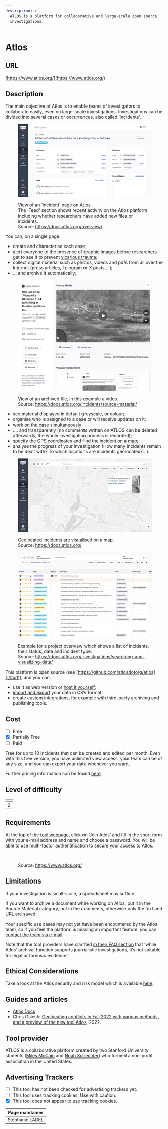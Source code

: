 ```yaml
---
description: >-
  ATLOS is a platform for collaborative and large-scale open source
  investigations.
---
```


# Atlos

## URL

[https://www.atlos.org/](https://www.atlos.org/)

## Description

The main objective of Atlos is to enable teams of investigators to collaborate easily, even on large-scale investigations. Investigations can be divided into several cases or occurrences, also called ‘incidents’.

<figure><img src=".gitbook/assets/index.png" alt=""><figcaption><p>View of an ‘incident’ page on Atlos.<br>The 'Feed' section shows recent activity on the Atlos platform including whether researchers have added new files or incidents.<br>Source: <a href="https://docs.atlos.org/overview/">https://docs.atlos.org/overview/</a></p></figcaption></figure>

You can, on a single page:

* create and characterise each case;
* alert everyone to the presence of graphic images before researchers get to see it to prevent [vicarious trauma](https://docs.atlos.org/safety-and-security/vicarious-trauma/);
* collect digital material such as photos, videos and pdfs from all over the Internet (press articles, Telegram or X posts,...);
* ... and archive it automatically;

<figure><img src=".gitbook/assets/sourcematerial.png" alt=""><figcaption><p>View of an archived file, in this example a video.<br>Source: <a href="https://docs.atlos.org/incidents/source-material/">https://docs.atlos.org/incidents/source-material/</a></p></figcaption></figure>

* see material displayed in default greyscale, or colour;
* organise who is assigned to a case or will receive updates on it;
* work on the case simultaneously
* .... and transparently (no comments written on ATLOS can be deleted afterwards, the whole investigation process is recorded);
* specify the GPS coordinates and find the incident on a map;
* analyse the progress of your investigation (How many incidents remain to be dealt with? To which locations are incidents geolocated?...).

<figure><img src=".gitbook/assets/map.png" alt=""><figcaption><p>Geolocated incidents are visualised on a map.<br>Source: <a href="https://docs.atlos.org/">https://docs.atlos.org/</a></p></figcaption></figure>

<figure><img src=".gitbook/assets/searchdata (1) (2).png" alt=""><figcaption><p>Example for a project overview which shows a list of incidents, their status, date and incident type.<br>Source: <a href="https://docs.atlos.org/investigations/searching-and-visualizing-data/">https://docs.atlos.org/investigations/searching-and-visualizing-data/</a></p></figcaption></figure>

This platform is open source (see [https://github.com/atlosdotorg/atlos](./#url)), and you can:

* use it as web version or [host it yourself](https://docs.atlos.org/technical/self-hosting/);
* [import and export](https://docs.atlos.org/investigations/import-and-export-data/) your data in CSV format;
* create custom integrations, for example with third-party archiving and publishing tools.

## Cost

* [ ] Free
* [x] Partially Free
* [ ] Paid

Free for up to 10 incidents that can be created and edited per month. Even with this free version, you have unlimited view access, your team can be of any size, and you can export your data whenever you want.

Further pricing information can be found [here](https://docs.atlos.org/overview/pricing/). &#x20;

## Level of difficulty

<table><thead><tr><th data-type="rating" data-max="5"></th></tr></thead><tbody><tr><td>2</td></tr></tbody></table>

## Requirements

At the top of the [tool webpage](https://www.atlos.org/), click on ‘Join Atlos’ and fill in the short form with your e-mail address and name and choose a password. You will be able to use multi-factor authentification to secure your access to Atlos.

<figure><img src=".gitbook/assets/Capture d’écran 2025-02-26 à 22.10.51.png" alt=""><figcaption><p>Source: <a href="https://www.atlos.org/">https://www.atlos.org/</a></p></figcaption></figure>

## Limitations

If your investigation is small-scale, a spreadsheet may suffice.

If you want to archive a document while working on Atlos, put it in the Source Material category, not in the comments, otherwise only the text and URL are saved.

Your specific use cases may not yet have been encountered by the Atlos team, so if you feel the platform is missing an important feature, you can [contact the team via e-mail](https://www.atlos.org/#contact).

Note that the tool providers have clarified [in their FAQ section](https://www.atlos.org/) that 'while Atlos' archival function supports journalistic investigations, it’s not suitable for legal or forensic evidence.'

## Ethical Considerations

Take a look at the Atlos security and risk model which is available [here](https://docs.atlos.org/safety-and-security/risk-model/).&#x20;

## Guides and articles

* [Atlos Docs](https://docs.atlos.org/)
* Chris Osieck: [Geolocating conflicts in Fall 2022 with various methods, and a preview of the new tool Atlos](https://medium.com/@chrisosieck/geolocating-conflicts-in-fall-2022-with-various-methods-and-a-preview-of-the-new-tool-atlos-ae76f86bb1a3), 2022.

## Tool provider

ATLOS is a collaborative platform created by two Stanford University students ([Miles McCain](https://github.com/milesmcc) and [Noah Schechter](https://github.com/noah-schechter)) who formed a non-profit association in the United States.

## Advertising Trackers

* [ ] This tool has not been checked for advertising trackers yet.
* [ ] This tool uses tracking cookies. Use with caution.
* [x] This tool does not appear to use tracking cookies.

| Page maintainer |
| --------------- |
| Stéphanie LADEL |
